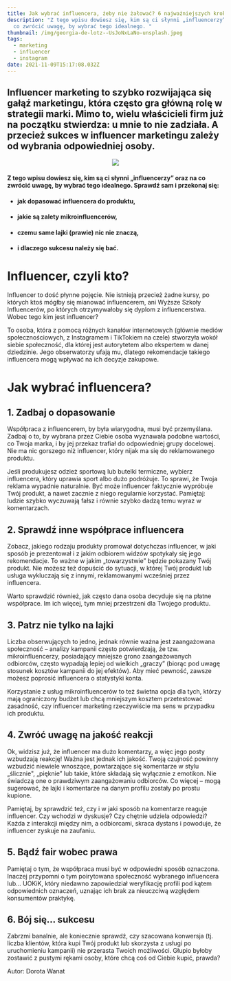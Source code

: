 ```yaml
---
title: Jak wybrać influencera, żeby nie żałować? 6 najważniejszych kroków.
description: "Z tego wpisu dowiesz się, kim są ci słynni „influencerzy” oraz na
  co zwrócić uwagę, by wybrać tego idealnego. "
thumbnail: /img/georgia-de-lotz--UsJoNxLaNo-unsplash.jpeg
tags:
  - marketing
  - influencer
  - instagram
date: 2021-11-09T15:17:08.032Z
---
```

## Influencer marketing to szybko rozwijająca się gałąź marketingu, która często gra główną rolę w strategii marki. Mimo to, wielu właścicieli firm już na początku stwierdza: u mnie to nie zadziała. A przecież sukces w influencer marketingu zależy od wybrania odpowiedniej osoby. 

<p align="center">
  <img src="https://podcastada.s3.eu-central-1.amazonaws.com/diggity-marketing-QFZ_72_NxIQ-unsplash.webp">
</p>

#### Z tego wpisu dowiesz się, kim są ci słynni „influencerzy” oraz na co zwrócić uwagę, by wybrać tego idealnego. Sprawdź sam i przekonaj się: 

* #### jak dopasować influencera do produktu,
* #### jakie są zalety mikroinfluencerów,
* #### czemu same lajki (prawie) nic nie znaczą,
* #### i dlaczego sukcesu należy się bać.

# Influencer, czyli kto?

Influencer to dość płynne pojęcie. Nie istnieją przecież żadne kursy, po których ktoś mógłby się mianować influencerem, ani Wyższe Szkoły Influencerów, po których otrzymywałoby się dyplom z influencerstwa. Wobec tego kim jest influencer?

To osoba, która z pomocą różnych kanałów internetowych (głównie mediów społecznościowych, z Instagramem i TikTokiem na czele) stworzyła wokół siebie społeczność, dla której jest autorytetem albo ekspertem w danej dziedzinie. Jego obserwatorzy ufają mu, dlatego rekomendacje takiego influencera mogą wpływać na ich decyzje zakupowe.

# Jak wybrać influencera? 

## 1. Zadbaj o dopasowanie

Współpraca z influencerem, by była wiarygodna, musi być przemyślana. Zadbaj o to, by wybrana przez Ciebie osoba wyznawała podobne wartości, co Twoja marka, i by jej przekaz trafiał do odpowiedniej grupy docelowej. Nie ma nic gorszego niż influencer, który nijak ma się do reklamowanego produktu.

Jeśli produkujesz odzież sportową lub butelki termiczne, wybierz influencera, który uprawia sport albo dużo podróżuje. To sprawi, że Twoja reklama wypadnie naturalnie. Być może influencer faktycznie wypróbuje Twój produkt, a nawet zacznie z niego regularnie korzystać. Pamiętaj: ludzie szybko wyczuwają fałsz i równie szybko dadzą temu wyraz w komentarzach.

## 2. Sprawdź inne współprace influencera

Zobacz, jakiego rodzaju produkty promował dotychczas influencer, w jaki sposób je prezentował i z jakim odbiorem widzów spotykały się jego rekomendacje. To ważne w jakim „towarzystwie” będzie pokazany Twój produkt. Nie możesz też dopuścić do sytuacji, w której Twój produkt lub usługa wykluczają się z innymi, reklamowanymi wcześniej przez influencera. 

Warto sprawdzić również, jak często dana osoba decyduje się na płatne współprace. Im ich więcej, tym mniej przestrzeni dla Twojego produktu. 

## 3. Patrz nie tylko na lajki

Liczba obserwujących to jedno, jednak równie ważna jest zaangażowana społeczność – analizy kampanii często potwierdzają, że tzw. mikroinfluencerzy, posiadający mniejsze grono zaangażowanych odbiorców, często wypadają lepiej od wielkich „graczy” (biorąc pod uwagę stosunek kosztów kampanii do jej efektów). Aby mieć pewność, zawsze możesz poprosić influencera o statystyki konta. 

Korzystanie z usług mikroinfluencerów to też świetna opcja dla tych, którzy mają ograniczony budżet lub chcą mniejszym kosztem przetestować zasadność, czy influencer marketing rzeczywiście ma sens w przypadku ich produktu. 

## 4. Zwróć uwagę na jakość reakcji 

Ok, widzisz już, że influencer ma dużo komentarzy, a więc jego posty wzbudzają reakcję! Ważna jest jednak ich jakość. Twoją czujność powinny wzbudzić niewiele wnoszące, powtarzające się komentarze w stylu „ślicznie", „pięknie” lub takie, które składają się wyłącznie z emotikon. Nie świadczą one o prawdziwym zaangażowaniu odbiorców. Co więcej – mogą sugerować, że lajki i komentarze na danym profilu zostały po prostu kupione.

Pamiętaj, by sprawdzić też, czy i w jaki sposób na komentarze reaguje influencer. Czy wchodzi w dyskusje? Czy chętnie udziela odpowiedzi? Każda z interakcji między nim, a odbiorcami, skraca dystans i powoduje, że influencer zyskuje na zaufaniu.

## 5. Bądź fair wobec prawa

Pamiętaj o tym, że współpraca musi być w odpowiedni sposób oznaczona. Inaczej przypomni o tym poirytowana społeczność wybranego influencera lub... UOKiK, który niedawno zapowiedział weryfikację profili pod kątem odpowiednich oznaczeń, uznając ich brak za nieuczciwą względem konsumentów praktykę. 

## 6. Bój się… sukcesu 

Zabrzmi banalnie, ale koniecznie sprawdź, czy szacowana konwersja (tj. liczba klientów, która kupi Twój produkt lub skorzysta z usługi po uruchomieniu kampanii) nie przerasta Twoich możliwości. Głupio byłoby zostawić z pustymi rękami osoby, które chcą coś od Ciebie kupić, prawda?

Autor: Dorota Wanat